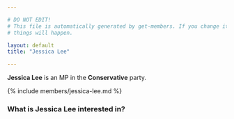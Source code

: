 ```yaml
---

# DO NOT EDIT!
# This file is automatically generated by get-members. If you change it, bad
# things will happen.

layout: default
title: "Jessica Lee"

---
```


**Jessica Lee** is an MP in the **Conservative** party.

{% include members/jessica-lee.md %}

### What is Jessica Lee interested in?


